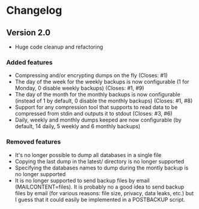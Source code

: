 # Changelog

## Version 2.0

* Huge code cleanup and refactoring

### Added features

* Compressing and/or encrypting dumps on the fly (Closes: #1)
* The day of the week for the weekly backups is now configurable (1 for Monday, 0 disable weekly backups) (Closes: #1, #9)
* The day of the month for the monthly backups is now configurable (instead of 1 by default, 0 disable the monthly backups) (Closes: #1, #8)
* Support for any compression tool that supports to read data to be compressed from stdin and outputs it to stdout (Closes: #3, #6)
* Daily, weekly and monthly dumps keeped are now configurable (by default, 14 daily, 5 weekly and 6 monthly backups)

### Removed features

* It's no longer possible to dump all databases in a single file
* Copying the last dump in the latest/ directory is no longer supported
* Specifying the databases names to dump during the montly backup is no longer supported
* It is no longer supported to send backup files by email (MAILCONTENT=files). It is probably no a good idea to send backup files by email (for various reasons: file size, privacy, data leaks, etc.) but I guess that it could easily be implemented in a POSTBACKUP script.
